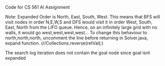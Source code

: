 Code for CS 561 AI Assignment

Note:
Expanded Order is North, East, South, West. This means that BFS will visit nodes in order N,E,W,S and DFS would visit it in order West, South, East, North from the LIFO queue.
Hence, on an infinitely large grid with no walls, it would go west,west,west,west...
To change this  behaviour to north,north,north, uncomment the line before returning in Solver.java, expand function. (//Collections.reverse(retVal);)

The search log iteration does not contain the goal node since goal isnt expanded